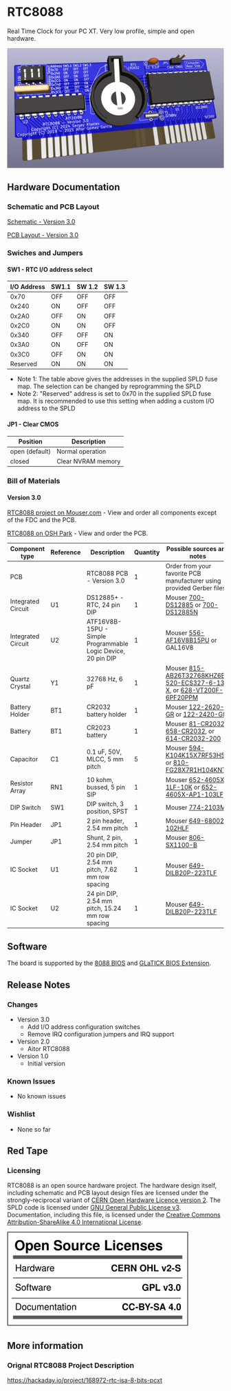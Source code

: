 # RTC8088
Real Time Clock for your PC XT. Very low profile, simple and open hardware.

![RTC8088 V3.0 3D Rendering](images/RTC8088-Front-3.0.png)

## Hardware Documentation

### Schematic and PCB Layout

[Schematic - Version 3.0](KiCad/RTC8088-Schematic-3.0.pdf)

[PCB Layout - Version 3.0](KiCad/RTC8088-Board-3.0.pdf)

### Swiches and Jumpers

#### SW1 - RTC I/O address select

I/O Address  | SW1.1 | SW 1.2 | SW 1.3
------------ | ----- | ------ | ------
0x70         | OFF   | OFF    | OFF
0x240        | ON    | OFF    | OFF
0x2A0        | OFF   | ON     | OFF
0x2C0        | ON    | ON     | OFF
0x340        | OFF   | OFF    | ON
0x3A0        | ON    | OFF    | ON
0x3C0        | OFF   | ON     | ON
Reserved     | ON    | ON     | ON

* Note 1: The table above gives the addresses in the supplied SPLD fuse map. The selection can be changed by reprogramming the SPLD
* Note 2: "Reserved" address is set to 0x70 in the supplied SPLD fuse map. It is recommended to use this setting when adding a custom I/O address to the SPLD

#### JP1 - Clear CMOS

Position       | Description
-------------- | -----------------
open (default) | Normal operation
closed         | Clear NVRAM memory

### Bill of Materials

#### Version 3.0

[RTC8088 project on Mouser.com](https://www.mouser.com/ProjectManager/ProjectDetail.aspx?AccessID=2877d21cfa) - View and order all components except of the FDC and the PCB.

[RTC8088 on OSH Park](https://oshpark.com/shared_projects/WwFhFFe9) - View and order the PCB.

Component type     | Reference | Description                                     | Quantity | Possible sources and notes 
------------------ | --------- | ----------------------------------------------- | -------- | --------------------------
PCB                |           | RTC8088 PCB - Version 3.0                       | 1        | Order from your favorite PCB manufacturer using provided Gerber files
Integrated Circuit | U1        | DS12885+ - RTC, 24 pin DIP                      | 1        | Mouser [700-DS12885](https://www.mouser.com/ProductDetail/700-DS12885) or [700-DS12885N](https://www.mouser.com/ProductDetail/700-DS12885N)
Integrated Circuit | U2        | ATF16V8B-15PU - Simple Programmable Logic Device, 20 pin DIP | 1 | Mouser [556-AF16V8B15PU](https://www.mouser.com/ProductDetail/556-AF16V8B15PU) or GAL16V8
Quartz Crystal     | Y1        | 32768 Hz, 6 pF                                  | 1        | Mouser [815-AB26T32768KHZ6B](https://www.mouser.com/ProductDetail/815-AB26T32768KHZ6B), [520-ECS327-6-13-X](https://www.mouser.com/ProductDetail/520-ECS327-6-13-X), or [628-VT200F-6PF20PPM](https://www.mouser.com/ProductDetail/628-VT200F-6PF20PPM)
Battery Holder     | BT1       | CR2032 battery holder                           | 1        | Mouser [122-2620-GR](https://www.mouser.com/ProductDetail/122-2620-GR) or [122-2420-GR](https://www.mouser.com/ProductDetail/122-2420-GR)
Battery            | BT1       | CR2023 battery                                  | 1        | Mouser [81-CR2032](https://www.mouser.com/ProductDetail/81-CR2032), [658-CR2032](https://www.mouser.com/ProductDetail/658-CR2032), or [614-CR2032-200](https://www.mouser.com/ProductDetail/614-CR2032-200)
Capacitor          | C1        | 0.1 uF, 50V, MLCC, 5 mm pitch                   | 5        | Mouser [594-K104K15X7RF53H5](https://www.mouser.com/ProductDetail/594-K104K15X7RF53H5) or [810-FG28X7R1H104KNT6](https://www.mouser.com/ProductDetail/810-FG28X7R1H104KNT6)
Resistor Array     | RN1       | 10 kohm, bussed, 5 pin SIP                      | 1        | Mouser [652-4605X-1LF-10K](https://www.mouser.com/ProductDetail/652-4605X-1LF-10K) or [652-4605X-AP1-103LF](https://www.mouser.com/ProductDetail/652-4605X-AP1-103LF)
DIP Switch         | SW1       | DIP switch, 3 position, SPST                    | 1        | Mouser [774-2103MS](https://www.mouser.com/ProductDetail/774-2103MS)
Pin Header         | JP1       | 2 pin header, 2.54 mm pitch                     | 1        | Mouser [649-68002-102HLF](https://www.mouser.com/ProductDetail/649-68002-102HLF)
Jumper             | JP1       | Shunt, 2 pin, 2.54 mm pitch                     | 1        | Mouser [806-SX1100-B](https://www.mouser.com/ProductDetail/806-SX1100-B)
IC Socket          | U1        | 20 pin DIP, 2.54 mm pitch, 7.62 mm row spacing  | 1        | Mouser [649-DILB20P-223TLF](https://www.mouser.com/ProductDetail/649-DILB20P-223TLF)
IC Socket          | U2        | 24 pin DIP, 2.54 mm pitch, 15.24 mm row spacing | 1        | Mouser [649-DILB20P-223TLF](https://www.mouser.com/ProductDetail/649-DILB20P-223TLF)

## Software

The board is supported by the [8088 BIOS](https://github.com/skiselev/8088_bios) and [GLaTICK BIOS Extension](https://github.com/640-KB/GLaTICK).

## Release Notes

### Changes

* Version 3.0
  * Add I/O address configuration switches
  * Remove IRQ configuration jumpers and IRQ support
* Version 2.0
  * Aitor RTC8088
* Version 1.0
  * Initial version

### Known Issues

* No known issues

### Wishlist

* None so far

## Red Tape

### Licensing

RTC8088 is an open source hardware project. The hardware design itself, including schematic and PCB layout design files are licensed under the strongly-reciprocal variant of [CERN Open Hardware Licence version 2](license-cern_ohl_s_v2.txt). The SPLD code is licensed under [GNU General Public License v3](license-gpl-3.0.txt). Documentation, including this file, is licensed under the [Creative Commons Attribution-ShareAlike 4.0 International License](license-cc-by-sa-4.0.txt).

![CERN-OHL-2.0-S, GPL-3.0, CC-BY-SA-4.0](images/CERN-OHL-2.0-S_GPL-3.0-only_CC-BY-SA-4.0.svg)

## More information

### Orignal RTC8088 Project Description
https://hackaday.io/project/168972-rtc-isa-8-bits-pcxt
